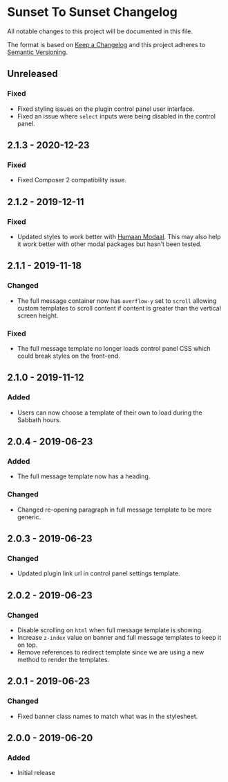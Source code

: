 # Sunset To Sunset Changelog

All notable changes to this project will be documented in this file.

The format is based on [Keep a Changelog](http://keepachangelog.com/) and this project adheres to [Semantic Versioning](http://semver.org/).

## Unreleased
### Fixed
- Fixed styling issues on the plugin control panel user interface.
- Fixed an issue where `select` inputs were being disabled in the control panel.

## 2.1.3 - 2020-12-23
### Fixed
- Fixed Composer 2 compatibility issue.

## 2.1.2 - 2019-12-11
### Fixed
- Updated styles to work better with [Humaan Modaal](https://github.com/humaan/Modaal). This may also help it work better with other modal packages but hasn&rsquo;t been tested.

## 2.1.1 - 2019-11-18
### Changed
- The full message container now has `overflow-y` set to `scroll` allowing custom templates to scroll content if content is greater than the vertical screen height.

### Fixed
- The full message template no longer loads control panel CSS which could break styles on the front-end.

## 2.1.0 - 2019-11-12
### Added
- Users can now choose a template of their own to load during the Sabbath hours.

## 2.0.4 - 2019-06-23
### Added
- The full message template now has a heading.

### Changed
- Changed re-opening paragraph in full message template to be more generic.

## 2.0.3 - 2019-06-23
### Changed
- Updated plugin link url in control panel settings template.

## 2.0.2 - 2019-06-23
### Changed
- Disable scrolling on `html` when full message template is showing.
- Increase `z-index` value on banner and full message templates to keep it on top.
- Remove references to redirect template since we are using a new method to render the templates.

## 2.0.1 - 2019-06-23
### Changed
- Fixed banner class names to match what was in the stylesheet.

## 2.0.0 - 2019-06-20
### Added
- Initial release
